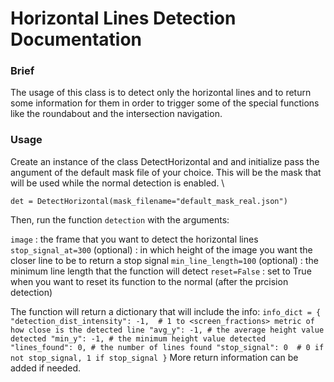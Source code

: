 
# Horizontal Lines Detection Documentation
### Brief
The usage of this class is to detect only the horizontal lines and to return some information for them in order to trigger some of the special functions like the roundabout and the intersection navigation.
### Usage
Create an instance of the class DetectHorizontal and and initialize pass the angument of the default mask file of your choice. This will be the mask that will be used while the normal detection is enabled. \

`det = DetectHorizontal(mask_filename="default_mask_real.json")`

Then, run the function `detection` with the arguments:

   `image` : the frame that you want to detect the horizontal lines
   `stop_signal_at=300` (optional) : in which height of the image you want the closer line to be to return a stop signal
   `min_line_length=100` (optional) : the minimum line length that the function will detect
   `reset=False` : set to True when you want to reset its function to the normal (after the prcision detection)


The function will return a dictionary that will include the info:
`
info_dict = {
            "detection_dist_intensity": -1,  # 1 to <screen_fractions> metric of how close is the detected line
            "avg_y": -1, # the average height value detected
            "min_y": -1, # the minimum height value detected
            "lines_found": 0, # the number of lines found
            "stop_signal": 0  # 0 if not stop_signal, 1 if stop_signal
        }
`
More return information can be added if needed.

